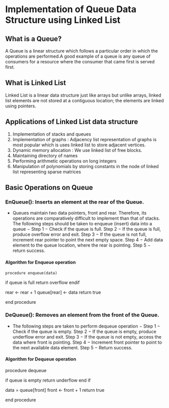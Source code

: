# Implementation of Queue Data Structure using Linked List

## What is a Queue?
A Queue is a linear structure which follows a particular order in which the operations are performed.A good example of a queue is any queue of consumers for a resource where the consumer that came first is served first.

## What is Linked List

Linked List is a linear data structure just like arrays but unlike arrays, linked list elements are not stored at a contiguous location; the elements are linked using pointers.

## Applications of Linked List data structure

1. Implementation of stacks and queues
2. Implementation of graphs : Adjacency list representation of graphs is most popular which is uses linked list to store adjacent vertices.
3. Dynamic memory allocation : We use linked list of free blocks.
4. Maintaining directory of names
5. Performing arithmetic operations on long integers
6. Manipulation of polynomials by storing constants in the node of linked list representing sparse matrices

## Basic Operations on Queue
 ### EnQueue(): Inserts an element at the rear of the Queue.
 - Queues maintain two data pointers, front and rear. Therefore, its operations are comparatively difficult to implement than that of stacks.
  The following steps should be taken to enqueue (insert) data into a queue −
 Step 1 − Check if the queue is full.
 Step 2 − If the queue is full, produce overflow error and exit.
 Step 3 − If the queue is not full, increment rear pointer to point the next empty space.
 Step 4 − Add data element to the queue location, where the rear is pointing.
 Step 5 − return success.

 #### Algorithm for Enqueue operation

    procedure enqueue(data)      
   
   if queue is full
      return overflow
   endif
   
   rear ← rear + 1
   queue[rear] ← data
   return true
   
end procedure

 ### DeQueue(): Removes an element from the front of the Queue.
 - The following steps are taken to perform dequeue operation −
Step 1 − Check if the queue is empty.
Step 2 − If the queue is empty, produce underflow error and exit.
Step 3 − If the queue is not empty, access the data where front is pointing.
Step 4 − Increment front pointer to point to the next available data element.
Step 5 − Return success.
 #### Algorithm for Dequeue operation

procedure dequeue
   
   if queue is empty
      return underflow
   end if

   data = queue[front]
   front ← front + 1
   return true

end procedure










